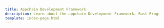 ```yaml
---
title: Appchain Development Framework
description: Learn about the appchain Development Framework, Rust Programming Language, Substrate and its features, including XCM and ready-to-use pallets for your Runtime.
template: index-page.html
---
```



